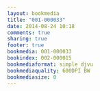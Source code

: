 ```yaml
---
layout: bookmedia
title: "001-000033"
date: 2014-08-24 10:18
comments: true
sharing: true
footer: true
bookmedia: 001-000033
bookindex: 002-000015
bookmediaformat: simple djvu
bookmediaquality: 600DPI BW
bookmediasize: 0
---
```

